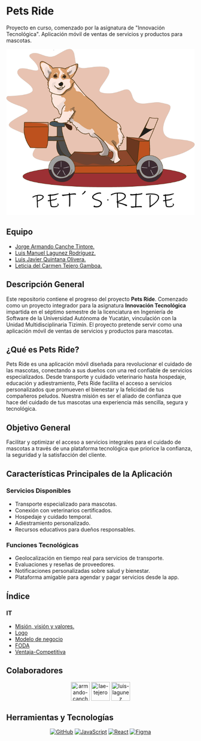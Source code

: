 # Pets Ride
Proyecto en curso, comenzado por la asignatura de "Innovación Tecnológica". Aplicación móvil de ventas de servicios y productos para mascotas.

![PetsRide](logo.png)

 ## Equipo

* [Jorge Armando Canche Tintore.](https://github.com/ArmandoCanche)
* [Luis Manuel Lagunez Rodríguez.](https://github.com/LuisLagunez)
* [Luis Javier Quintana Olivera.](https://github.com/Luis-J-Quintana)
* [Leticia del Carmen Tejero Gamboa.](https://github.com/LeticiaTejeroGamboa2401)

## Descripción General
Este repositorio contiene el progreso del proyecto **Pets Ride**. Comenzado como un proyecto integrador para la asignatura **Innovación Tecnológica** impartida en el séptimo semestre de la licenciatura en Ingeniería de Software de la Universidad Autónoma de Yucatán, vinculación con la Unidad Multidisciplinaria Tizimín. El proyecto pretende servir como una aplicación móvil de ventas de servicios y productos para mascotas.

## ¿Qué es Pets Ride?
Pets Ride es una aplicación móvil diseñada para revolucionar el cuidado de las mascotas, conectando a sus dueños con una red confiable de servicios especializados. Desde transporte y cuidado veterinario hasta hospedaje, educación y adiestramiento, Pets Ride facilita el acceso a servicios personalizados que promueven el bienestar y la felicidad de tus compañeros peludos. Nuestra misión es ser el aliado de confianza que hace del cuidado de tus mascotas una experiencia más sencilla, segura y tecnológica.

## Objetivo General
Facilitar y optimizar el acceso a servicios integrales para el cuidado de mascotas a través de una plataforma tecnológica que priorice la confianza, la seguridad y la satisfacción del cliente.

## Características Principales de la Aplicación

### Servicios Disponibles
- Transporte especializado para mascotas.
- Conexión con veterinarios certificados.
- Hospedaje y cuidado temporal.
- Adiestramiento personalizado.
- Recursos educativos para dueños responsables.

### Funciones Tecnológicas
- Geolocalización en tiempo real para servicios de transporte.
- Evaluaciones y reseñas de proveedores.
- Notificaciones personalizadas sobre salud y bienestar.
- Plataforma amigable para agendar y pagar servicios desde la app.

## Índice
### IT
* [Misión, visión y valores.](Misión-Visión-Valores.pdf)
* [Logo](logo.png)
* [Modelo de negocio](Modelo-Negocio.pdf)
* [FODA](FODA.png)
* [Ventaja-Competitiva](Ventaja-Competitiva.pdf)


## Colaboradores

<div align="center">
<a href="https://github.com/ArmandoCanche"><img src="https://avatars.githubusercontent.com/u/91635600?s=96&v=4" title="armando-canche" width="50" height="50" ></a>
<a href="https://github.com/LeticiaTejeroGamboa2401"><img src="https://avatars.githubusercontent.com/u/92128636?v=4" title="lae-tejero" width="50" height="50" ></a>
<a href="https://github.com/LuisLagunez"><img src="https://avatars.githubusercontent.com/u/72402156?v=4" title="luis-lagunez" width="50" height="50" ></a>
</div>


## Herramientas y Tecnologías

<div align="center">
<a href="https://github.com"><img src="https://img.shields.io/badge/-GitHub-181717?logo=github&logoColor=white" alt="GitHub"></a>
<a href="https://www.javascript.com/"><img src="https://img.shields.io/badge/-JavaScript-F7DF1E?logo=javascript&logoColor=black" alt="JavaScript"></a>
<a href="https://reactjs.org/"><img src="https://img.shields.io/badge/-React-61DAFB?logo=react&logoColor=black" alt="React"></a>
<a href="https://www.figma.com/"><img src="https://img.shields.io/badge/-Figma-F24E1E?logo=figma&logoColor=white" alt="Figma"></a>
</div>

